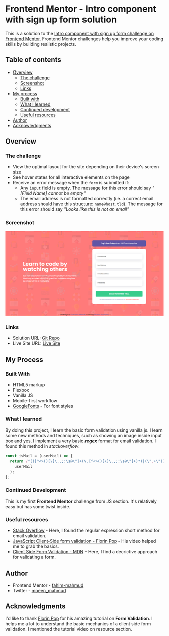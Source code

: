 # Frontend Mentor - Intro component with sign up form solution

This is a solution to the [Intro component with sign up form challenge on Frontend Mentor](https://www.frontendmentor.io/challenges/intro-component-with-signup-form-5cf91bd49edda32581d28fd1). Frontend Mentor challenges help you improve your coding skills by building realistic projects.

## Table of contents

- [Overview](#overview)
  - [The challenge](#the-challenge)
  - [Screenshot](#screenshot)
  - [Links](#links)
- [My process](#my-process)
  - [Built with](#built-with)
  - [What I learned](#what-i-learned)
  - [Continued development](#continued-development)
  - [Useful resources](#useful-resources)
- [Author](#author)
- [Acknowledgments](#acknowledgments)

## Overview

### The challenge

- View the optimal layout for the site depending on their device's screen size
- See hover states for all interactive elements on the page
- Receive an error message when the `form` is submitted if:
  - Any `input` field is empty. The message for this error should say _"[Field Name] cannot be empty"_
  - The email address is not formatted correctly (i.e. a correct email address should have this structure: `name@host.tld`). The message for this error should say _"Looks like this is not an email"_

### Screenshot

![Desktop-View](./screenshot/ss-project-shot.png)

### Links

- Solution URL: [Git Repo](https://github.com/moeen-mahmud/intro-component-with-signup-form)
- Live Site URL: [Live Site](https://intro-component-with-signup-form-eight-navy.vercel.app/)

## My Process

### Built With

- HTML5 markup
- Flexbox
- Vanilla JS
- Mobile-first workflow
- [GoogleFonts](https://fonts.google.com/) - For font styles

### What I learned

By doing this project, I learn the basic form validation using vanilla js. I learn some new methods and techniques, such as showing an image inside input box and yes, I implement a very basic **_regex_** format for email validation. I found this method in _stackoverflow_.

```js
const isMail = (userMail) => {
  return /^(([^<>()[\]\.,;:\s@\"]+(\.[^<>()[\]\.,;:\s@\"]+)*)|(\".+\"))@(([^<>()[\]\.,;:\s@\"]+\.)+[^<>()[\]\.,;:\s@\"]{2,})$/i.test(
    userMail
  );
};
```

### Continued Development

This is my first **Frontend Mentor** challenge from JS section. It's relatively easy but has some twist inside.

### Useful resources

- [Stack Overflow](https://stackoverflow.com/questions/46155/how-to-validate-an-email-address-in-javascript) - Here, I found the regular expression short method for email validation.
- [JavaScript Client-Side form validation - Florin Pop](https://www.youtube.com/watch?v=rsd4FNGTRBw&t=923s) - His video helped me to grab the basics.
- [Client Side Form Validation - MDN](https://developer.mozilla.org/en-US/docs/Learn/Forms/Form_validation) - Here, I find a decrictive approach for validating a form.

## Author

- Frontend Mentor - [fahim-mahmud](https://www.frontendmentor.io/profile/fahim-mahmud)
- Twitter - [moeen_mahmud](https://twitter.com/moeen_mahmud)

## Acknowledgments

I'd like to thank [Florin Pop](https://github.com/florinpop17) for his amazing tutorial on **Form Validation**. I helps me a lot to understand the basic mechanics of a client side form validation. I mentioned the tutorial video on resource section.
